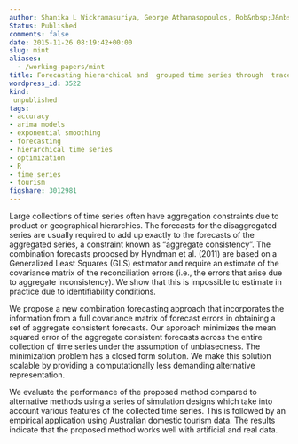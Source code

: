 ```yaml
---
author: Shanika L Wickramasuriya, George Athanasopoulos, Rob&nbsp;J&nbsp;Hyndman
Status: Published
comments: false
date: 2015-11-26 08:19:42+00:00
slug: mint
aliases:
  - /working-papers/mint
title: Forecasting hierarchical and  grouped time series through  trace minimization
wordpress_id: 3522
kind:
 unpublished
tags:
- accuracy
- arima models
- exponential smoothing
- forecasting
- hierarchical time series
- optimization
- R
- time series
- tourism
figshare: 3012981
---
```




Large collections of time series often have aggregation constraints due to product or geographical hierarchies. The forecasts for the disaggregated series are usually required to add up exactly to the forecasts of the aggregated series, a constraint known as “aggregate consistency”. The combination forecasts proposed by Hyndman et al. (2011) are based on a Generalized Least Squares (GLS) estimator and require an estimate of the covariance matrix of the reconciliation errors (i.e., the errors that arise due to aggregate inconsistency). We show that this is impossible to estimate in practice due to identifiability conditions.

We propose a new combination forecasting approach that incorporates the information from a full covariance matrix of forecast errors in obtaining a set of aggregate consistent forecasts. Our approach minimizes the mean squared error of the aggregate consistent forecasts across the entire collection of time series under the assumption of unbiasedness. The minimization problem has a closed form solution. We make this solution scalable by providing a computationally less demanding alternative representation.

We evaluate the performance of the proposed method compared to alternative methods using a series of simulation designs which take into account various features of the collected time series. This is followed by an empirical application using Australian domestic tourism data. The results indicate that the proposed method works well with artificial and real data.

